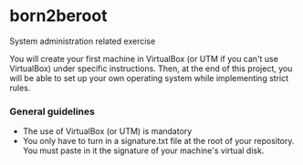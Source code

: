 # born2beroot

System administration related exercise

You will create your first machine in VirtualBox (or UTM if you can't use VirtualBox) under specific instructions. Then, at the end of this project, you will be able to set up your own operating system while implementing strict rules.

### General guidelines

- The use of VirtualBox (or UTM) is mandatory
- You only have to turn in a signature.txt file at the root of your repository. You must paste in it the signature of your machine's virtual disk.
